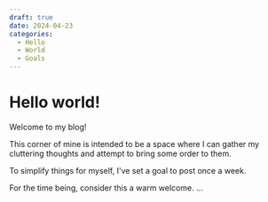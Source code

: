 ```yaml
---
draft: true 
date: 2024-04-23
categories:
  - Hello
  - World
  - Goals
---
```


# Hello world! 

Welcome to my blog!

This corner of mine is intended to be a space where I can gather my cluttering thoughts and attempt to bring some order to them.

To simplify things for myself, I've set a goal to post once a week.

For the time being, consider this a warm welcome.
...